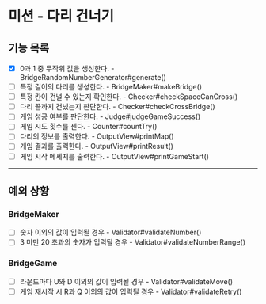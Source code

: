 # 미션 - 다리 건너기

## 기능 목록

- [x] 0과 1 중 무작위 값을 생성한다. - BridgeRandomNumberGenerator#generate()
- [ ] 특정 길이의 다리를 생성한다. - BridgeMaker#makeBridge()
- [ ] 특정 칸이 건널 수 있는지 확인한다. - Checker#checkSpaceCanCross()
- [ ] 다리 끝까지 건넜는지 판단한다. - Checker#checkCrossBridge()
- [ ] 게임 성공 여부를 판단한다. - Judge#judgeGameSuccess()
- [ ] 게임 시도 횟수를 센다. - Counter#countTry()
- [ ] 다리의 정보를 출력한다. - OutputView#printMap()
- [ ] 게임 결과를 출력한다. - OutputView#printResult()
- [ ] 게임 시작 메세지를 출력한다. - OutputView#printGameStart()

---

## 예외 상황

### BridgeMaker

- [ ] 숫자 이외의 값이 입력될 경우 - Validator#validateNumber()
- [ ] 3 미만 20 초과의 숫자가 입력될 경우 - Validator#validateNumberRange()

### BridgeGame

- [ ] 라운드마다 U와 D 이외의 값이 입력될 경우 - Validator#validateMove()
- [ ] 게임 재시작 시 R과 Q 이외의 값이 입력될 경우 - Validator#validateRetry()
